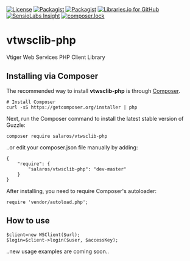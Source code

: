 [![License](https://img.shields.io/packagist/l/salaros/vtwsclib-php.svg)]()
[![Packagist](https://img.shields.io/packagist/v/salaros/vtwsclib-php.svg)](https://packagist.org/packages/salaros/vtwsclib-php)
[![Packagist](https://img.shields.io/packagist/dt/salaros/vtwsclib-php.svg)](https://packagist.org/packages/salaros/vtwsclib-php)
[![Libraries.io for GitHub](https://img.shields.io/librariesio/github/salaros/vtwsclib-php.svg)](https://libraries.io/github/salaros/vtwsclib-php)
[![SensioLabs Insight](https://img.shields.io/sensiolabs/i/f5764af3-0382-444c-ada6-3c2b0f8bf39b.svg)](https://insight.sensiolabs.com/projects/f5764af3-0382-444c-ada6-3c2b0f8bf39b)
[![composer.lock](https://poser.pugx.org/salaros/vtwsclib-php/composerlock?format=flat)](https://packagist.org/packages/salaros/vtwsclib-php)

vtwsclib-php
============

Vtiger Web Services PHP Client Library

## Installing via Composer

The recommended way to install **vtwsclib-php** is through [Composer](https://getcomposer.org/).

    # Install Composer
    curl -sS https://getcomposer.org/installer | php

Next, run the Composer command to install the latest stable version of Guzzle:

    composer require salaros/vtwsclib-php

..or edit your composer.json file manually by adding:

    {
        "require": {
            "salaros/vtwsclib-php": "dev-master"
        }
    }

After installing, you need to require Composer's autoloader:

    require 'vendor/autoload.php';

## How to use

    $client=new WSClient($url);
    $login=$client->login($user, $accessKey);
    
..new usage examples are coming soon..
